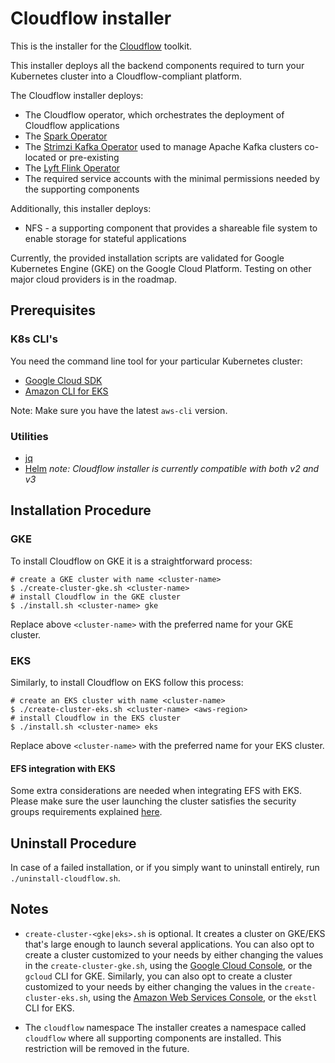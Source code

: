 # Cloudflow installer

This is the installer for the [Cloudflow](https://github.com/lightbend/cloudflow) toolkit.

This installer deploys all the backend components required to turn your Kubernetes cluster into a Cloudflow-compliant platform.

The Cloudflow installer deploys:
- The Cloudflow operator, which orchestrates the deployment of Cloudflow applications
- The [Spark Operator](https://github.com/GoogleCloudPlatform/spark-on-k8s-operator)
- The [Strimzi Kafka Operator](https://strimzi.io/) used to manage Apache Kafka clusters co-located or pre-existing
- The [Lyft Flink Operator](https://github.com/lyft/flinkk8soperator)
- The required service accounts with the minimal permissions needed by the supporting components

Additionally, this installer deploys:
- NFS - a supporting component that provides a shareable file system to enable storage for stateful applications

Currently, the provided installation scripts are validated for Google Kubernetes Engine (GKE) on the Google Cloud Platform.
Testing on other major cloud providers is in the roadmap.

## Prerequisites

### K8s CLI's
You need the command line tool for your particular Kubernetes cluster:
* [Google Cloud SDK](https://cloud.google.com/sdk/)
* [Amazon CLI for EKS](https://eksctl.io/)

Note: Make sure you have the latest `aws-cli` version.

### Utilities
* [jq](https://stedolan.github.io/jq/)
* [Helm](https://helm.sh/) *note: Cloudflow installer is currently compatible with both v2 and v3*

## Installation Procedure

### GKE
To install Cloudflow on GKE it is a straightforward process:

```
# create a GKE cluster with name <cluster-name>
$ ./create-cluster-gke.sh <cluster-name>
# install Cloudflow in the GKE cluster
$ ./install.sh <cluster-name> gke
```
Replace above `<cluster-name>` with the preferred name for your GKE cluster.

### EKS
Similarly, to install Cloudflow on EKS follow this process:

```
# create an EKS cluster with name <cluster-name>
$ ./create-cluster-eks.sh <cluster-name> <aws-region>
# install Cloudflow in the EKS cluster
$ ./install.sh <cluster-name> eks
```
Replace above `<cluster-name>` with the preferred name for your EKS cluster.

#### EFS integration with EKS

Some extra considerations are needed when integrating EFS with EKS. Please make sure the user launching the cluster
satisfies the security groups requirements explained
[here](https://docs.aws.amazon.com/efs/latest/ug/accessing-fs-create-security-groups.html).

## Uninstall Procedure

In case of a failed installation, or if you simply want to uninstall entirely, run `./uninstall-cloudflow.sh`.

Notes
-----
- `create-cluster-<gke|eks>.sh` is optional.
It creates a cluster on GKE/EKS that's large enough to launch several applications.
You can also opt to create a cluster customized to your needs by either changing the values in the
`create-cluster-gke.sh`, using the [Google Cloud Console](cloud.google.com), or the `gcloud` CLI for GKE.
Similarly, you can also opt to create a cluster customized to your needs by either changing the values in the
`create-cluster-eks.sh`, using the [Amazon Web Services Console](aws.amazon.com), or the `ekstl` CLI for EKS.

- The `cloudflow` namespace
The installer creates a namespace called `cloudflow` where all supporting components are installed.
This restriction will be removed in the future.
